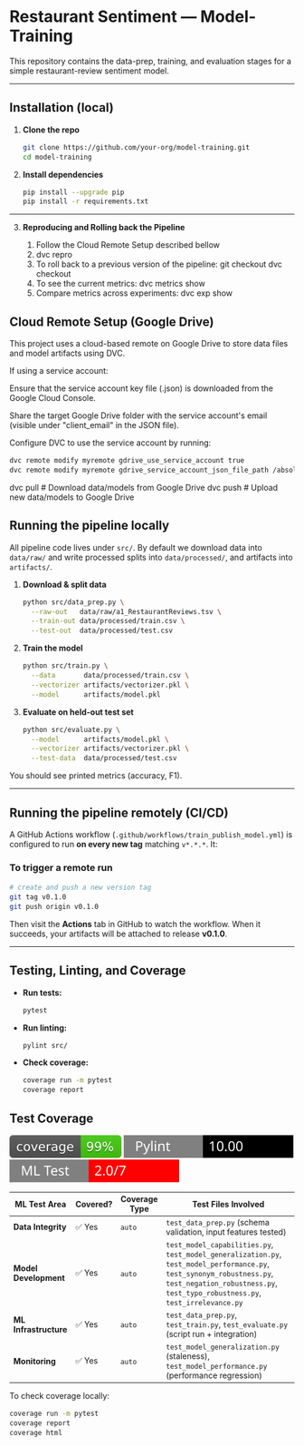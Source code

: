 # Restaurant Sentiment — Model-Training

This repository contains the data-prep, training, and evaluation stages for a simple restaurant-review sentiment model.

---

## Installation (local)

1. **Clone the repo**

   ```bash
   git clone https://github.com/your-org/model-training.git
   cd model-training
   ```

2. **Install dependencies**

   ```bash
   pip install --upgrade pip
   pip install -r requirements.txt
   ```

---

3. **Reproducing and Rolling back the Pipeline**

   1. Follow the Cloud Remote Setup described bellow
   2. dvc repro
   3. To roll back to a previous version of the pipeline:
      git checkout <commit-hash>
      dvc checkout
   4. To see the current metrics: dvc metrics show
   5. Compare metrics across experiments: dvc exp show

## Cloud Remote Setup (Google Drive)

This project uses a cloud-based remote on Google Drive to store data files and model artifacts using DVC.

If using a service account:

Ensure that the service account key file (.json) is downloaded from the Google Cloud Console.

Share the target Google Drive folder with the service account's email (visible under "client_email" in the JSON file).

Configure DVC to use the service account by running:

```bash
dvc remote modify myremote gdrive_use_service_account true
dvc remote modify myremote gdrive_service_account_json_file_path /absolute/path/to/your-key.json
```

dvc pull # Download data/models from Google Drive
dvc push # Upload new data/models to Google Drive

## Running the pipeline locally

All pipeline code lives under `src/`. By default we download data into `data/raw/` and write processed splits into `data/processed/`, and artifacts into `artifacts/`.

1. **Download & split data**

   ```bash
   python src/data_prep.py \
     --raw-out   data/raw/a1_RestaurantReviews.tsv \
     --train-out data/processed/train.csv \
     --test-out  data/processed/test.csv
   ```

2. **Train the model**

   ```bash
   python src/train.py \
     --data       data/processed/train.csv \
     --vectorizer artifacts/vectorizer.pkl \
     --model      artifacts/model.pkl
   ```

3. **Evaluate on held-out test set**

   ```bash
   python src/evaluate.py \
     --model      artifacts/model.pkl \
     --vectorizer artifacts/vectorizer.pkl \
     --test-data  data/processed/test.csv
   ```

You should see printed metrics (accuracy, F1).

---

## Running the pipeline remotely (CI/CD)

A GitHub Actions workflow (`.github/workflows/train_publish_model.yml`) is configured to run **on every new tag** matching `v*.*.*`. It:

### To trigger a remote run

```bash
# create and push a new version tag
git tag v0.1.0
git push origin v0.1.0
```

Then visit the **Actions** tab in GitHub to watch the workflow. When it succeeds, your artifacts will be attached to release **v0.1.0**.

---

## Testing, Linting, and Coverage

- **Run tests:**
  ```bash
  pytest
  ```
- **Run linting:**
  ```bash
  pylint src/
  ```
- **Check coverage:**
  ```bash
  coverage run -m pytest
  coverage report
  ```

## Test Coverage

![coverage](https://github.com/remla25-team7/model-training/blob/badge-badges/coverage.svg)
![Pylint Score](https://github.com/remla25-team7/model-training/blob/badge-badges/pylint.svg)
![Test Adequacy](https://github.com/remla25-team7/model-training/blob/badge-badges/ml_test_score.svg)

| ML Test Area          | Covered? | Coverage Type | Test Files Involved                                                                                                                                                                                      |
| --------------------- | -------- | ------------- | -------------------------------------------------------------------------------------------------------------------------------------------------------------------------------------------------------- |
| **Data Integrity**    | ✅ Yes    | `auto`        | `test_data_prep.py` (schema validation, input features tested)                                                                                                                                           |
| **Model Development** | ✅ Yes    | `auto`        | `test_model_capabilities.py`, `test_model_generalization.py`, `test_model_performance.py`, `test_synonym_robustness.py`, `test_negation_robustness.py`, `test_typo_robustness.py`, `test_irrelevance.py` |
| **ML Infrastructure** | ✅ Yes    | `auto`        | `test_data_prep.py`, `test_train.py`, `test_evaluate.py` (script run + integration)                                                                                                                      |
| **Monitoring**        | ✅ Yes    | `auto`        | `test_model_generalization.py` (staleness), `test_model_performance.py` (performance regression)                                                                                                         |




To check coverage locally:

```bash
coverage run -m pytest
coverage report
coverage html
```
